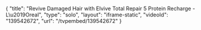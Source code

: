 {
    "title": "Revive Damaged Hair with Elvive Total Repair 5 Protein Recharge - L\u2019Oreal",
    "type": "solo",
    "layout": "iframe-static",
    "videoId": "139542672",
    "url": "\/tvpembed\/139542672"
}